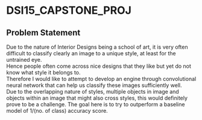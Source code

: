 # DSI15_CAPSTONE_PROJ

## Problem Statement
Due to the nature of Interior Designs being a school of art, it is very often difficult to classify clearly an image to a unique style, at least for the untrained eye. <br/>
Hence people often come across nice designs that they like but yet do not know what style it belongs to. <br/>
Therefore I would like to attempt to develop an engine through convolutional neural network that can help us classify these images sufficiently well. <br/>
Due to the overlapping nature of styles, multiple objects in image and objects within an image that might also cross styles, this would definitely prove to be a challenge.
The goal here is to try to outperform a baseline model of 1/(no. of class) accuracy score.